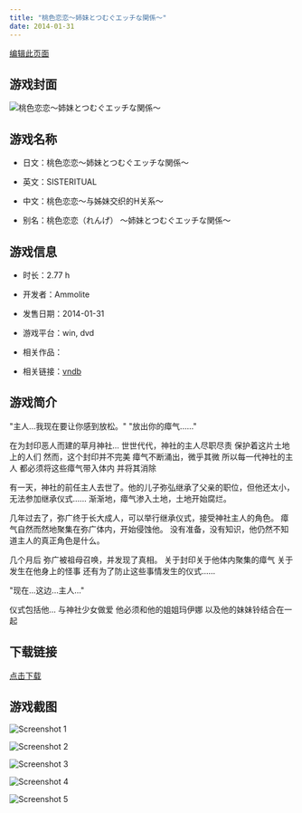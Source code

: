 ```yaml
---
title: "桃色恋恋～姉妹とつむぐエッチな関係～"
date: 2014-01-31
---
```

[编辑此页面](https://github.com/ACG-3/ADV3-source/blob/main/source/_posts/games/%E6%A1%83%E8%89%B2%E6%81%8B%E6%81%8B%EF%BD%9E%E5%A7%89%E5%A6%B9%E3%81%A8%E3%81%A4%E3%82%80%E3%81%90%E3%82%A8%E3%83%83%E3%83%81%E3%81%AA%E9%96%A2%E4%BF%82%EF%BD%9E.md)

## 游戏封面

![桃色恋恋～姉妹とつむぐエッチな関係～](https%3A//pan.timero.xyz/onedrive/img_lib_001/%E6%A1%83%E8%89%B2%E6%81%8B%E6%81%8B%EF%BD%9E%E5%A7%89%E5%A6%B9%E3%81%A8%E3%81%A4%E3%82%80%E3%81%90%E3%82%A8%E3%83%83%E3%83%81%E3%81%AA%E9%96%A2%E4%BF%82%EF%BD%9E_cover.avif)


## 游戏名称

- 日文：桃色恋恋～姉妹とつむぐエッチな関係～
- 英文：SISTERITUAL
- 中文：桃色恋恋～与姊妹交织的H关系～

- 别名：桃色恋恋（れんげ） ～姉妹とつむぐエッチな関係～


## 游戏信息

- 时长：2.77 h
- 开发者：Ammolite
- 发售日期：2014-01-31
- 游戏平台：win, dvd
- 相关作品：

- 相关链接：[vndb](https://vndb.org/v14089)


## 游戏简介

"主人...我现在要让你感到放松。"
"放出你的瘴气......"

在为封印恶人而建的草月神社...
世世代代，神社的主人尽职尽责 保护着这片土地上的人们
然而，这个封印并不完美
瘴气不断涌出，微乎其微
所以每一代神社的主人 都必须将这些瘴气带入体内 并将其消除

有一天，神社的前任主人去世了。他的儿子弥弘继承了父亲的职位，但他还太小，无法参加继承仪式......
渐渐地，瘴气渗入土地，土地开始腐烂。

几年过去了，弥广终于长大成人，可以举行继承仪式，接受神社主人的角色。
瘴气自然而然地聚集在弥广体内，开始侵蚀他。
没有准备，没有知识，他仍然不知道主人的真正角色是什么。

几个月后
弥广被祖母召唤，并发现了真相。
关于封印关于他体内聚集的瘴气
关于发生在他身上的怪事
还有为了防止这些事情发生的仪式......

"现在...这边...主人..."

仪式包括他... 与神社少女做爱
他必须和他的姐姐玛伊娜 以及他的妹妹铃结合在一起




## 下载链接

[点击下载](https://pan.timero.xyz/onedrive/adv_lib_001/%E6%A1%83%E8%89%B2%E6%81%8B%E6%81%8B%EF%BD%9E%E5%A7%89%E5%A6%B9%E3%81%A8%E3%81%A4%E3%82%80%E3%81%90%E3%82%A8%E3%83%83%E3%83%81%E3%81%AA%E9%96%A2%E4%BF%82%EF%BD%9E)


## 游戏截图


![Screenshot 1](https%3A//pan.timero.xyz/onedrive/img_lib_001/%E6%A1%83%E8%89%B2%E6%81%8B%E6%81%8B%EF%BD%9E%E5%A7%89%E5%A6%B9%E3%81%A8%E3%81%A4%E3%82%80%E3%81%90%E3%82%A8%E3%83%83%E3%83%81%E3%81%AA%E9%96%A2%E4%BF%82%EF%BD%9E_Screenshot_1.avif)

![Screenshot 2](https%3A//pan.timero.xyz/onedrive/img_lib_001/%E6%A1%83%E8%89%B2%E6%81%8B%E6%81%8B%EF%BD%9E%E5%A7%89%E5%A6%B9%E3%81%A8%E3%81%A4%E3%82%80%E3%81%90%E3%82%A8%E3%83%83%E3%83%81%E3%81%AA%E9%96%A2%E4%BF%82%EF%BD%9E_Screenshot_2.avif)

![Screenshot 3](https%3A//pan.timero.xyz/onedrive/img_lib_001/%E6%A1%83%E8%89%B2%E6%81%8B%E6%81%8B%EF%BD%9E%E5%A7%89%E5%A6%B9%E3%81%A8%E3%81%A4%E3%82%80%E3%81%90%E3%82%A8%E3%83%83%E3%83%81%E3%81%AA%E9%96%A2%E4%BF%82%EF%BD%9E_Screenshot_3.avif)

![Screenshot 4](https%3A//pan.timero.xyz/onedrive/img_lib_001/%E6%A1%83%E8%89%B2%E6%81%8B%E6%81%8B%EF%BD%9E%E5%A7%89%E5%A6%B9%E3%81%A8%E3%81%A4%E3%82%80%E3%81%90%E3%82%A8%E3%83%83%E3%83%81%E3%81%AA%E9%96%A2%E4%BF%82%EF%BD%9E_Screenshot_4.avif)

![Screenshot 5](https%3A//pan.timero.xyz/onedrive/img_lib_001/%E6%A1%83%E8%89%B2%E6%81%8B%E6%81%8B%EF%BD%9E%E5%A7%89%E5%A6%B9%E3%81%A8%E3%81%A4%E3%82%80%E3%81%90%E3%82%A8%E3%83%83%E3%83%81%E3%81%AA%E9%96%A2%E4%BF%82%EF%BD%9E_Screenshot_5.avif)

